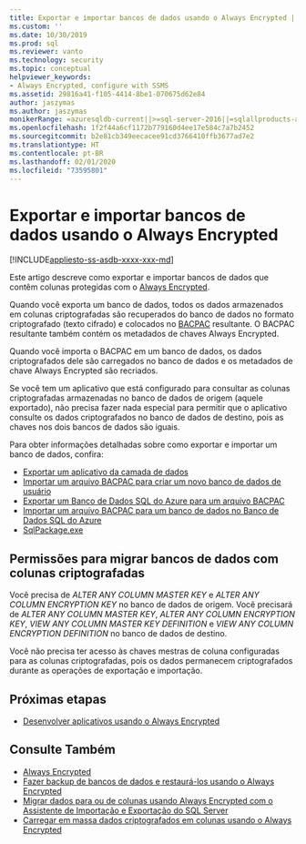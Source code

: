 ```yaml
---
title: Exportar e importar bancos de dados usando o Always Encrypted | Microsoft Docs
ms.custom: ''
ms.date: 10/30/2019
ms.prod: sql
ms.reviewer: vanto
ms.technology: security
ms.topic: conceptual
helpviewer_keywords:
- Always Encrypted, configure with SSMS
ms.assetid: 29816a41-f105-4414-8be1-070675d62e84
author: jaszymas
ms.author: jaszymas
monikerRange: =azuresqldb-current||>=sql-server-2016||=sqlallproducts-allversions||>=sql-server-linux-2017||=azuresqldb-mi-current
ms.openlocfilehash: 1f2f44a6cf1172b779160d4ee17e584c7a7b2452
ms.sourcegitcommit: b2e81cb349eecacee91cd3766410ffb3677ad7e2
ms.translationtype: HT
ms.contentlocale: pt-BR
ms.lasthandoff: 02/01/2020
ms.locfileid: "73595801"
---
```

# <a name="export-and-import-databases-using-always-encrypted"></a>Exportar e importar bancos de dados usando o Always Encrypted 
[!INCLUDE[appliesto-ss-asdb-xxxx-xxx-md](../../../includes/appliesto-ss-asdb-xxxx-xxx-md.md)]

Este artigo descreve como exportar e importar bancos de dados que contêm colunas protegidas com o [Always Encrypted](../../../relational-databases/security/encryption/always-encrypted-database-engine.md).

Quando você exporta um banco de dados, todos os dados armazenados em colunas criptografadas são recuperados do banco de dados no formato criptografado (texto cifrado) e colocados no [BACPAC](../../data-tier-applications/data-tier-applications.md) resultante. O BACPAC resultante também contém os metadados de chaves Always Encrypted.

Quando você importa o BACPAC em um banco de dados, os dados criptografados dele são carregados no banco de dados e os metadados de chave Always Encrypted são recriados. 

Se você tem um aplicativo que está configurado para consultar as colunas criptografadas armazenadas no banco de dados de origem (aquele exportado), não precisa fazer nada especial para permitir que o aplicativo consulte os dados criptografados no banco de dados de destino, pois as chaves nos dois bancos de dados são iguais.

Para obter informações detalhadas sobre como exportar e importar um banco de dados, confira:
- [Exportar um aplicativo da camada de dados](../../data-tier-applications/export-a-data-tier-application.md)
- [Importar um arquivo BACPAC para criar um novo banco de dados de usuário](../../data-tier-applications/import-a-bacpac-file-to-create-a-new-user-database.md)
- [Exportar um Banco de Dados SQL do Azure para um arquivo BACPAC](https://docs.microsoft.com/azure/sql-database/sql-database-export)
- [Importar um arquivo BACPAC para um banco de dados no Banco de Dados SQL do Azure](https://docs.microsoft.com/azure/sql-database/sql-database-import)
- [SqlPackage.exe](../../../tools/sqlpackage.md)

## <a name="permissions-for-migrating-databases-with-encrypted-columns"></a>Permissões para migrar bancos de dados com colunas criptografadas

Você precisa de *ALTER ANY COLUMN MASTER KEY* e *ALTER ANY COLUMN ENCRYPTION KEY* no banco de dados de origem. Você precisará de *ALTER ANY COLUMN MASTER KEY*, *ALTER ANY COLUMN ENCRYPTION KEY*, *VIEW ANY COLUMN MASTER KEY DEFINITION* e *VIEW ANY COLUMN ENCRYPTION DEFINITION* no banco de dados de destino.

Você não precisa ter acesso às chaves mestras de coluna configuradas para as colunas criptografadas, pois os dados permanecem criptografados durante as operações de exportação e importação.

## <a name="next-steps"></a>Próximas etapas
- [Desenvolver aplicativos usando o Always Encrypted](always-encrypted-client-development.md)

## <a name="see-also"></a>Consulte Também
- [Always Encrypted](../../../relational-databases/security/encryption/always-encrypted-database-engine.md)
- [Fazer backup de bancos de dados e restaurá-los usando o Always Encrypted ](always-encrypted-migrate-using-backup-restore.md)
- [Migrar dados para ou de colunas usando Always Encrypted com o Assistente de Importação e Exportação do SQL Server](always-encrypted-migrate-using-import-export-wizard.md)
- [Carregar em massa dados criptografados em colunas usando o Always Encrypted](migrate-sensitive-data-protected-by-always-encrypted.md)